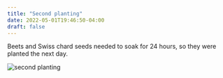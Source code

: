 ```yaml
---
title: "Second planting"
date: 2022-05-01T19:46:50-04:00
draft: false
---
```


Beets and Swiss chard seeds needed to soak for 24 hours, so they were planted the next day.

![second planting](/2022-05-01-second-planting.jpg)
